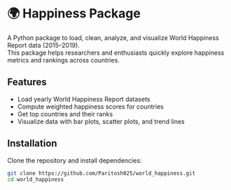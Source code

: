 # 🌍 Happiness Package
A Python package to load, clean, analyze, and visualize World Happiness Report data (2015–2019).<br> 
This package helps researchers and enthusiasts quickly explore happiness metrics and rankings across countries.

## Features
- Load yearly World Happiness Report datasets
- Compute weighted happiness scores for countries
- Get top countries and their ranks
- Visualize data with bar plots, scatter plots, and trend lines

## Installation
Clone the repository and install dependencies:

```bash
git clone https://github.com/Paritosh025/world_happiness.git
cd world_happiness


